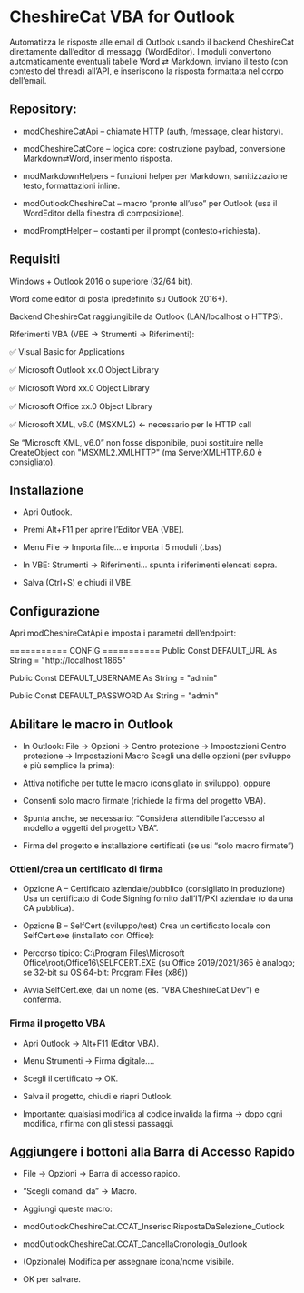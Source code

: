 # CheshireCat VBA for Outlook

Automatizza le risposte alle email di Outlook usando il backend CheshireCat direttamente dall’editor di messaggi (WordEditor).
I moduli convertono automaticamente eventuali tabelle Word ⇄ Markdown, inviano il testo (con contesto del thread) all’API, e inseriscono la risposta formattata nel corpo dell’email.

## Repository:

- modCheshireCatApi – chiamate HTTP (auth, /message, clear history).

- modCheshireCatCore – logica core: costruzione payload, conversione Markdown⇄Word, inserimento risposta.

- modMarkdownHelpers – funzioni helper per Markdown, sanitizzazione testo, formattazioni inline.

- modOutlookCheshireCat – macro “pronte all’uso” per Outlook (usa il WordEditor della finestra di composizione).

- modPromptHelper – costanti per il prompt (contesto+richiesta).

## Requisiti

Windows + Outlook 2016 o superiore (32/64 bit).

Word come editor di posta (predefinito su Outlook 2016+).

Backend CheshireCat raggiungibile da Outlook (LAN/localhost o HTTPS).

Riferimenti VBA (VBE → Strumenti → Riferimenti):

✅ Visual Basic for Applications

✅ Microsoft Outlook xx.0 Object Library

✅ Microsoft Word xx.0 Object Library

✅ Microsoft Office xx.0 Object Library

✅ Microsoft XML, v6.0 (MSXML2) ← necessario per le HTTP call

Se “Microsoft XML, v6.0” non fosse disponibile, puoi sostituire nelle CreateObject con "MSXML2.XMLHTTP" (ma ServerXMLHTTP.6.0 è consigliato).

## Installazione

- Apri Outlook.

- Premi Alt+F11 per aprire l’Editor VBA (VBE).

- Menu File → Importa file… e importa i 5 moduli (.bas)

- In VBE: Strumenti → Riferimenti… spunta i riferimenti elencati sopra.

- Salva (Ctrl+S) e chiudi il VBE.

## Configurazione

Apri modCheshireCatApi e imposta i parametri dell’endpoint:


=========== CONFIG ===========
Public Const DEFAULT_URL As String = "http://localhost:1865"

Public Const DEFAULT_USERNAME As String = "admin"

Public Const DEFAULT_PASSWORD As String = "admin"

## Abilitare le macro in Outlook

- In Outlook: File → Opzioni → Centro protezione → Impostazioni Centro protezione → Impostazioni Macro
  Scegli una delle opzioni (per sviluppo è più semplice la prima):

- Attiva notifiche per tutte le macro (consigliato in sviluppo), oppure
 
- Consenti solo macro firmate (richiede la firma del progetto VBA).

- Spunta anche, se necessario: “Considera attendibile l’accesso al modello a oggetti del progetto VBA”.

- Firma del progetto e installazione certificati (se usi “solo macro firmate”)

### Ottieni/crea un certificato di firma

- Opzione A – Certificato aziendale/pubblico (consigliato in produzione)
  Usa un certificato di Code Signing fornito dall’IT/PKI aziendale (o da una CA pubblica).

- Opzione B – SelfCert (sviluppo/test)
  Crea un certificato locale con SelfCert.exe (installato con Office):

- Percorso tipico:
  C:\Program Files\Microsoft Office\root\Office16\SELFCERT.EXE
  (su Office 2019/2021/365 è analogo; se 32-bit su OS 64-bit: Program Files (x86))

- Avvia SelfCert.exe, dai un nome (es. “VBA CheshireCat Dev”) e conferma.

### Firma il progetto VBA

- Apri Outlook → Alt+F11 (Editor VBA).

- Menu Strumenti → Firma digitale….

- Scegli il certificato → OK.

- Salva il progetto, chiudi e riapri Outlook.

- Importante: qualsiasi modifica al codice invalida la firma → dopo ogni modifica, rifirma con gli stessi passaggi.


## Aggiungere i bottoni alla Barra di Accesso Rapido

- File → Opzioni → Barra di accesso rapido.

- “Scegli comandi da” → Macro.

- Aggiungi queste macro:

- modOutlookCheshireCat.CCAT_InserisciRispostaDaSelezione_Outlook

- modOutlookCheshireCat.CCAT_CancellaCronologia_Outlook

- (Opzionale) Modifica per assegnare icona/nome visibile.

- OK per salvare.





